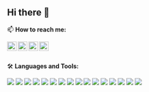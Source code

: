 ## Hi there 👋


<!--
**amrann/amrann** is a ✨ _special_ ✨ repository because its `README.md` (this file) appears on your GitHub profile.

Here are some ideas to get you started:

- 🔭 I’m currently working on ...
- 🌱 I’m currently learning ...
- 👯 I’m looking to collaborate on ...
- 🤔 I’m looking for help with ...
- 💬 Ask me about ...
- 📫 How to reach me: ...
- 😄 Pronouns: ...
- ⚡ Fun fact: ...
-->

📫 **How to reach me:**

[<img align="left" alt="amr.bin.an@gmail.com" width="22px" src="http://simpleicons.org/icons/gmail.svg" />][Email]
[<img align="left" alt="linkedin.com/in/amran-944b64a5" width="22px" src="https://cdn.jsdelivr.net/npm/simple-icons@v3/icons/linkedin.svg" />][Linked]
[<img align="left" alt="twitter.com/mraann_" width="22px" src="https://cdn.jsdelivr.net/npm/simple-icons@v3/icons/twitter.svg" />][Twitter]
[<img align="left" alt="instagram.com/amran.maruusy/" width="22px" src="https://cdn.jsdelivr.net/npm/simple-icons@3.13.0/icons/instagram.svg" />][Instagram]

<br />
<br />

🛠️ **Languages and Tools:**

![](https://img.shields.io/badge/-Python-3776AB?style=flat&logo=python&logoColor=white&color=3776AB)
![](https://img.shields.io/badge/-PHP-777BB4?style=flat&logo=php&logoColor=white&color=777BB4)
![](https://img.shields.io/badge/-NumPy-013243?style=flat&logo=numpy&logoColor=white&color=013243)
![](https://img.shields.io/badge/-Pandas-150458?style=flat&logo=pandas&logoColor=white&color=150458)
![](https://img.shields.io/badge/-ScikitLearn-F7931E?style=flat&logo=scikit-learn&logoColor=white&color=F7931E)
![](https://img.shields.io/badge/-Kotlin-0095D5?style=flat&logo=kotlin&logoColor=white&color=0095D5)
![](https://img.shields.io/badge/-TensorFlow-FF6F00?style=flat&logo=TensorFlow&logoColor=white&color=FF6F00)
![](https://img.shields.io/badge/-Keras-D00000?style=flat&logo=Keras&logoColor=white&color=D00000)
![](https://img.shields.io/badge/-VSCode-0078d7?style=flat&logo=visual-studio-code&logoColor=white&color=0078d7)
![](https://img.shields.io/badge/-Android%20Studio-3DDC84?style=flat&logo=android-studio&logoColor=white&color=3DDC84)
![](https://img.shields.io/badge/-Jupyter-F37626?style=flat&logo=jupyter&logoColor=white&color=F37626)
![](https://img.shields.io/badge/-Colab-F4B400?style=flat&logo=google-colab&logoColor=white&color=F4B400)
![](https://img.shields.io/badge/-Git-F05032?style=flat&logo=Git&logoColor=white&color=F05032)
![](https://img.shields.io/badge/-Docker-2496ED?style=flat&logo=docker&logoColor=white&color=2496ED)
![](https://img.shields.io/badge/-Laravel-FF2D20?style=flat&logo=laravel&logoColor=white&color=FF2D20)
![](https://img.shields.io/badge/-Kaggle-20BEFF?style=flat&logo=kaggle&logoColor=white&color=20BEFF)


[Email]: mailto:amr.bin.an@gmail.com
[Linked]: https://linkedin.com/in/amran-944b64a5
[Twitter]: #
[Instagram]: https://instagram.com/amran.maruusy

